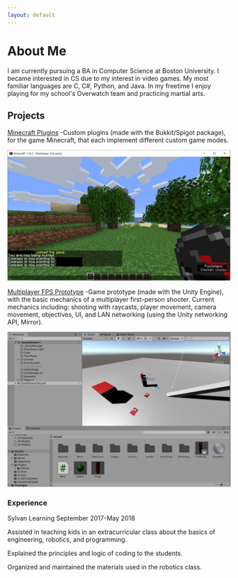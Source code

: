 ```yaml
---
layout: default
---
```


# About Me
I am currently pursuing a BA in Computer Science at Boston University. I became interested in CS due to my interest in video games. My most familiar languages are C, C#, Python, and Java. In my freetime I enjoy playing for my school's Overwatch team and practicing martial arts.

## Projects
[Minecraft Plugins](https://github.com/gavin-y-tan/MinecraftPlugins)
-Custom plugins (made with the Bukkit/Spigot package), for the game Minecraft, that each implement different custom game modes. 

![image](https://raw.githubusercontent.com/gavin-y-tan/gavin-y-tan.github.io/master/mcscreenshot.PNG)

[Multiplayer FPS Prototype](https://github.com/gavin-y-tan/UnityGameTestFiles)
-Game prototype (made with the Unity Engine), with the basic mechanics of a multiplayer first-person shooter. Current mechanics including: shooting with raycasts, player movement, camera movement, objectives, UI, and LAN networking (using the Unity networking API, Mirror).

![image](https://raw.githubusercontent.com/gavin-y-tan/gavin-y-tan.github.io/master/gamescreenshot.PNG)


### Experience

Sylvan Learning September 2017-May 2018

Assisted in teaching kids in an extracurricular class about the basics of engineering, robotics, and programming.   

Explained the principles and logic of coding to the students.

Organized and maintained the materials used in the robotics class.
